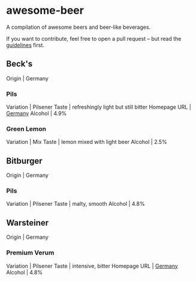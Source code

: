 # awesome-beer
A compilation of awesome beers and beer-like beverages.

If you want to contribute, feel free to open a pull request – but read the [guidelines](contributing.md) first.


## Beck's

Origin | Germany

### Pils

Variation | Pilsener
Taste | refreshingly light but still bitter
Homepage URL | [Germany](https://www.becks.de/becks/pils)
Alcohol | 4.9%

### Green Lemon

Variation | Mix
Taste | lemon mixed with light beer
Alcohol | 2.5%


## Bitburger

Origin | Germany

### Pils

Variation | Pilsener
Taste | malty, smooth
Alcohol | 4.8%


## Warsteiner

Origin | Germany

### Premium Verum

Variation | Pilsener
Taste | intensive, bitter
Homepage URL | [Germany](http://www.warsteiner.de/unser-bier/premium-verum/)
Alcohol | 4.8%
